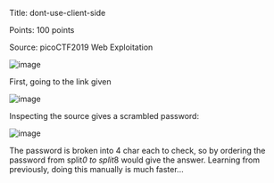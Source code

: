 Title: dont-use-client-side

Points: 100 points

Source: picoCTF2019 Web Exploitation

![image](https://user-images.githubusercontent.com/91729496/235286061-3b14c0cb-5c12-48a6-8998-e4beee921435.png)

First, going to the link given

![image](https://user-images.githubusercontent.com/91729496/235286081-4380ed06-2f1c-436f-873c-c73a5ba1fc4a.png)

Inspecting the source gives a scrambled password:

![image](https://user-images.githubusercontent.com/91729496/235286126-006d3e3f-99eb-4e5e-8147-0757f453e612.png)

The password is broken into 4 char each to check, so by ordering the password from split*0 to split*8 would give the answer. Learning from previously, doing this manually is much faster...
